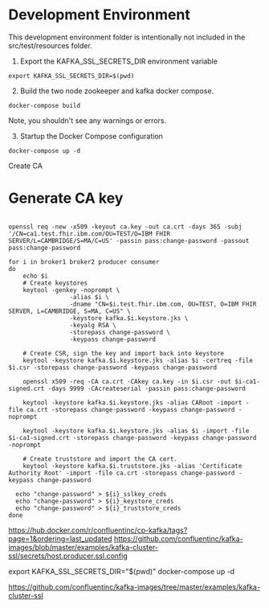 # Development Environment

This development environment folder is intentionally not included in the src/test/resources folder.

1. Export the KAFKA_SSL_SECRETS_DIR environment variable

```
export KAFKA_SSL_SECRETS_DIR=$(pwd)
```

2. Build the two node zookeeper and kafka docker compose.

```
docker-compose build
```

Note, you shouldn't see any warnings or errors.

3. Startup the Docker Compose configuration

```
docker-compose up -d
```


Create CA 


# Generate CA key
```

openssl req -new -x509 -keyout ca.key -out ca.crt -days 365 -subj '/CN=ca1.test.fhir.ibm.com/OU=TEST/O=IBM FHIR SERVER/L=CAMBRIDGE/S=MA/C=US' -passin pass:change-password -passout pass:change-password

for i in broker1 broker2 producer consumer
do
    echo $i
    # Create keystores
    keytool -genkey -noprompt \
                 -alias $i \
                 -dname "CN=$i.test.fhir.ibm.com, OU=TEST, O=IBM FHIR SERVER, L=CAMBRIDGE, S=MA, C=US" \
                 -keystore kafka.$i.keystore.jks \
                 -keyalg RSA \
                 -storepass change-password \
                 -keypass change-password

    # Create CSR, sign the key and import back into keystore
    keytool -keystore kafka.$i.keystore.jks -alias $i -certreq -file $i.csr -storepass change-password -keypass change-password

    openssl x509 -req -CA ca.crt -CAkey ca.key -in $i.csr -out $i-ca1-signed.crt -days 9999 -CAcreateserial -passin pass:change-password

    keytool -keystore kafka.$i.keystore.jks -alias CARoot -import -file ca.crt -storepass change-password -keypass change-password -noprompt

    keytool -keystore kafka.$i.keystore.jks -alias $i -import -file $i-ca1-signed.crt -storepass change-password -keypass change-password -noprompt

    # Create truststore and import the CA cert.
    keytool -keystore kafka.$i.truststore.jks -alias 'Certificate Authority Root' -import -file ca.crt -storepass change-password -keypass change-password

  echo "change-password" > ${i}_sslkey_creds
  echo "change-password" > ${i}_keystore_creds
  echo "change-password" > ${i}_truststore_creds
done
```


https://hub.docker.com/r/confluentinc/cp-kafka/tags?page=1&ordering=last_updated
https://github.com/confluentinc/kafka-images/blob/master/examples/kafka-cluster-ssl/secrets/host.producer.ssl.config

export KAFKA_SSL_SECRETS_DIR="$(pwd)"
docker-compose up -d

https://github.com/confluentinc/kafka-images/tree/master/examples/kafka-cluster-ssl